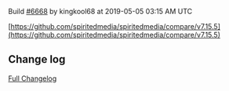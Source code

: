 Build [#6668](https://circleci.com/gh/spiritedmedia/spiritedmedia/6668) by kingkool68 at 2019-05-05 03:15 AM UTC

[https://github.com/spiritedmedia/spiritedmedia/compare/v7.15.5](https://github.com/spiritedmedia/spiritedmedia/compare/v7.15.5)
## Change log
[Full Changelog](git@github.com:spiritedmedia/spiritedmedia.git/compare/v7.15.4...v7.15.5)

